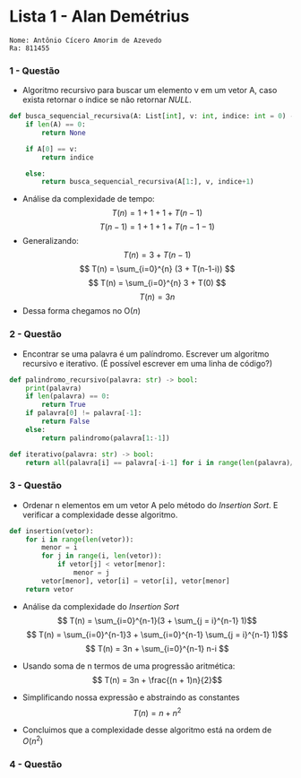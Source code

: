 # Lista 1 - Alan Demétrius 
    Nome: Antônio Cícero Amorim de Azevedo
    Ra: 811455 

### 1 - Questão 
- Algoritmo recursivo para buscar um elemento v em um vetor A, caso exista retornar o índice
se não retornar _NULL_.
```py
def busca_sequencial_recursiva(A: List[int], v: int, indice: int = 0) -> int:
    if len(A) == 0:
        return None

    if A[0] == v:
        return indice

    else:
        return busca_sequencial_recursiva(A[1:], v, indice+1)
```
- Análise da complexidade de tempo:
$$ T(n) = 1 + 1 + 1 + T(n-1) $$
$$ T(n-1) = 1 + 1 + 1 + T(n-1-1) $$
- Generalizando:
$$ T(n) = 3 + T(n-1) $$
$$ T(n) = \sum_{i=0}^{n} (3 + T(n-1-i)) $$
$$ T(n) = \sum_{i=0}^{n} 3 + T(0) $$
$$ T(n) = 3n $$
- Dessa forma chegamos no $\text{O}(n)$

### 2 - Questão 
- Encontrar se uma palavra é um palíndromo. Escrever um algoritmo recursivo e
iterativo. (É possível escrever em uma linha de código?)
```py
def palindromo_recursivo(palavra: str) -> bool:
    print(palavra)
    if len(palavra) == 0:
        return True 
    if palavra[0] != palavra[-1]:
        return False
    else:
        return palindromo(palavra[1:-1])

def iterativo(palavra: str) -> bool:
    return all(palavra[i] == palavra[-i-1] for i in range(len(palavra)//2))

```

### 3 - Questão 
- Ordenar n elementos em um vetor A pelo método do _Insertion Sort_. E verificar
a complexidade desse algoritmo.
```py
def insertion(vetor):
    for i in range(len(vetor)):
        menor = i
        for j in range(i, len(vetor)):
            if vetor[j] < vetor[menor]:
                menor = j
        vetor[menor], vetor[i] = vetor[i], vetor[menor]
    return vetor

```
- Análise da complexidade do _Insertion Sort_
$$ T(n) = \sum_{i=0}^{n-1}(3 + \sum_{j = i}^{n-1} 1)$$
$$ T(n) = \sum_{i=0}^{n-1}3 + \sum_{i=0}^{n-1} \sum_{j = i}^{n-1} 1)$$
$$ T(n) = 3n + \sum_{i=0}^{n-1} n-i $$

- Usando soma de n termos de uma progressão aritmética:
$$ T(n) = 3n + \frac{(n + 1)n}{2}$$

- Simplificando nossa expressão e abstraindo as constantes
$$ T(n) = n + n^2 $$

- Concluimos que a complexidade desse algoritmo está na ordem de $O(n^2)$

### 4 - Questão 

